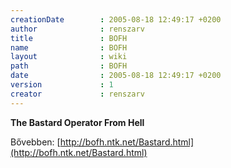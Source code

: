 ```yaml
---
creationDate        : 2005-08-18 12:49:17 +0200 
author              : renszarv 
title               : BOFH 
name                : BOFH 
layout              : wiki 
path                : BOFH 
date                : 2005-08-18 12:49:17 +0200 
version             : 1 
creator             : renszarv 
---
```

__The Bastard Operator From Hell__

Bővebben: [http://bofh.ntk.net/Bastard.html](http://bofh.ntk.net/Bastard.html)
